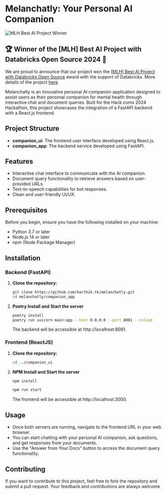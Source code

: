 # Melanchatly: Your Personal AI Companion

![MLH Best AI Project Winner](https://d112y698adiu2z.cloudfront.net/photos/production/achievement_photos/000/930/137/datas/fe7da55a06691d0a0fa2fb2f32d9d352_large_bronze.png)

## 🏆 Winner of the [MLH] Best AI Project with Databricks Open Source 2024 🎉

We are proud to announce that our project won the [[MLH] Best AI Project with Databricks Open Source](https://hack-coms-24.devpost.com/) award with the support of Databricks. More details of the project [here](https://devpost.com/software/melanchatly-home-away-from-home).

Melanchatly is an innovative personal AI companion application designed to assist users as their personal companion for mental health through interactive chat and document queries. Built for the Hack.coms 2024 Hackathon, this project showcases the integration of a FastAPI backend with a React.js frontend.

## Project Structure

- **companion_ui**: The frontend user interface developed using React.js.
- **companion_app**: The backend service developed using FastAPI.

## Features

- Interactive chat interface to communicate with the AI companion.
- Document query functionality to retrieve answers based on user-provided URLs.
- Text-to-speech capabilities for bot responses.
- Clean and user-friendly UI/UX.

## Prerequisites

Before you begin, ensure you have the following installed on your machine:

- Python 3.7 or later
- Node.js 14 or later
- npm (Node Package Manager)

## Installation

### Backend (FastAPI)

1. **Clone the repository:**

   ```bash
   git clone https://github.com/karthik-tk/melanchatly.git
   cd melanchatly/companion_app
   ```

2. **Poetry Install and Start the server**

   ```bash
   poetry install
   poetry run uvicorn main:app --host 0.0.0.0 --port 8081 --reload
   ```

   The backend will be accessible at http://localhost:8081.

### Frontend (ReactJS)

1. **Clone the repository:**

   ```bash
   cd ../companion_ui
   ```

2. **NPM Install and Start the server**

   ```bash
   npm install

   npm run start
   ```

   The frontend will be accessible at http://localhost:3000.

## Usage

- Once both servers are running, navigate to the frontend URL in your web browser.
- You can start chatting with your personal AI companion, ask questions, and get responses from your documents.
- Use the "Answer from Your Docs" button to access the document query functionality.

## Contributing

If you want to contribute to this project, feel free to fork the repository and submit a pull request. Your feedback and contributions are always welcome
